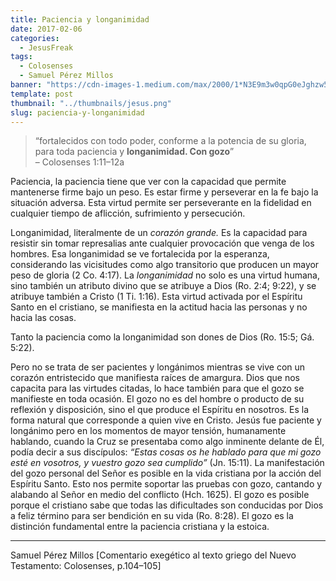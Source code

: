 ```yaml
---
title: Paciencia y longanimidad
date: 2017-02-06
categories:
  - JesusFreak
tags:
  - Colosenses
  - Samuel Pérez Millos
banner: "https://cdn-images-1.medium.com/max/2000/1*N3E9m3w0qpG0eJghzw55Lw.png"
template: post
thumbnail: "../thumbnails/jesus.png"
slug: paciencia-y-longanimidad
---
```


> “fortalecidos con todo poder, conforme a la potencia de su gloria, para toda paciencia y **longanimidad. Con gozo**”<br>
> – Colosenses 1:11–12a

Paciencia, la paciencia tiene que ver con la capacidad que permite mantenerse firme bajo un peso. Es estar firme y perseverar en la fe bajo la situación adversa. Esta virtud permite ser perseverante en la fidelidad en cualquier tiempo de aflicción, sufrimiento y persecución.

Longanimidad, literalmente de un _corazón grande._ Es la capacidad para resistir sin tomar represalias ante cualquier provocación que venga de los hombres. Esa longanimidad se ve fortalecida por la esperanza, considerando las vicisitudes como algo transitorio que producen un mayor peso de gloria (2 Co. 4:17). La _longanimidad_ no solo es una virtud humana, sino también un atributo divino que se atribuye a Dios (Ro. 2:4; 9:22), y se atribuye también a Cristo (1 Ti. 1:16). Esta virtud activada por el Espíritu Santo en el cristiano, se manifiesta en la actitud hacia las personas y no hacia las cosas.

Tanto la paciencia como la longanimidad son dones de Dios (Ro. 15:5; Gá. 5:22).

Pero no se trata de ser pacientes y longánimos mientras se vive con un corazón entristecido que manifiesta raíces de amargura. Dios que nos capacita para las virtudes citadas, lo hace también para que el gozo se manifieste en toda ocasión. El gozo no es del hombre o producto de su reflexión y disposición, sino el que produce el Espíritu en nosotros. Es la forma natural que corresponde a quien vive en Cristo. Jesús fue paciente y longánimo pero en los momentos de mayor tensión, humanamente hablando, cuando la Cruz se presentaba como algo inminente delante de Él, podía decir a sus discípulos: _“Estas cosas os he hablado para que mi gozo esté en vosotros, y vuestro gozo sea cumplido”_ (Jn. 15:11). La manifestación del gozo personal del Señor es posible en la vida cristiana por la acción del Espíritu Santo. Esto nos permite soportar las pruebas con gozo, cantando y alabando al Señor en medio del conflicto (Hch. 1625). El gozo es posible porque el cristiano sabe que todas las dificultades son conducidas por Dios a feliz término para ser bendición en su vida (Ro. 8:28). El gozo es la distinción fundamental entre la paciencia cristiana y la estoica.

---

Samuel Pérez Millos [Comentario exegético al texto griego del Nuevo Testamento: Colosenses, p.104–105]
